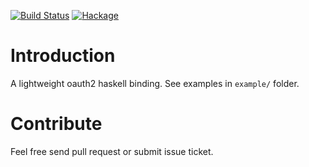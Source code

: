 [![Build Status](https://secure.travis-ci.org/freizl/hoauth2.svg?branch=master)](http://travis-ci.org/freizl/hoauth2)
[![Hackage](https://img.shields.io/hackage/v/hoauth2.svg)](https://hackage.haskell.org/package/hoauth2)
# Introduction

A lightweight oauth2 haskell binding. See examples in `example/` folder.

# Contribute

Feel free send pull request or submit issue ticket.
